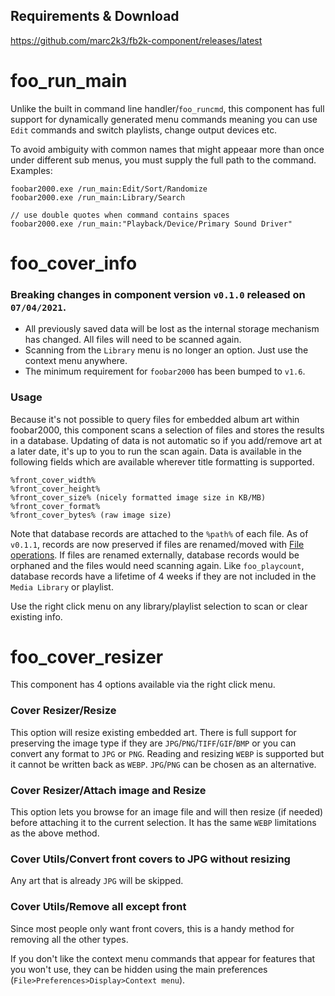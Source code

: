 ## Requirements & Download

https://github.com/marc2k3/fb2k-component/releases/latest

# foo_run_main

Unlike the built in command line handler/`foo_runcmd`, this component has full support for dynamically generated menu commands meaning you can use `Edit` commands and switch playlists, change output devices etc.

To avoid ambiguity with common names that might appeaar more than once under different sub menus, you must supply the full path to the command. Examples:

```
foobar2000.exe /run_main:Edit/Sort/Randomize
foobar2000.exe /run_main:Library/Search

// use double quotes when command contains spaces
foobar2000.exe /run_main:"Playback/Device/Primary Sound Driver"
```

# foo_cover_info

### Breaking changes in component version `v0.1.0` released on `07/04/2021`.

- All previously saved data will be lost as the internal storage mechanism has changed. All files will need to be scanned again.
- Scanning from the `Library` menu is no longer an option. Just use the context menu anywhere.
- The minimum requirement for `foobar2000` has been bumped to `v1.6`.

### Usage

Because it's not possible to query files for embedded album art within foobar2000, this component scans a selection of files and stores the results in a database. Updating of data is not automatic so if you add/remove art at a later date, it's up to you to run the scan again. Data is available in the following fields which are available wherever title formatting is supported.

```
%front_cover_width%
%front_cover_height%
%front_cover_size% (nicely formatted image size in KB/MB)
%front_cover_format%
%front_cover_bytes% (raw image size)
```

Note that database records are attached to the `%path%` of each file. As of `v0.1.1`, records are now preserved if files are renamed/moved with [File operations](https://wiki.hydrogenaud.io/index.php?title=Foobar2000:File_operations). If files are renamed externally, database records would be orphaned and the files would need scanning again. Like `foo_playcount`, database records have a lifetime of 4 weeks if they are not included in the `Media Library` or playlist.

Use the right click menu on any library/playlist selection to scan or clear existing info.

# foo_cover_resizer

This component has 4 options available via the right click menu.

### Cover Resizer/Resize

This option will resize existing embedded art. There is full support for preserving the image type if they are `JPG`/`PNG`/`TIFF`/`GIF`/`BMP` or you can convert any format to `JPG` or `PNG`. Reading and resizing `WEBP` is supported but it cannot be written back as `WEBP`. `JPG`/`PNG` can be chosen as an alternative.

### Cover Resizer/Attach image and Resize

This option lets you browse for an image file and will then resize (if needed) before attaching it to the current selection. It has the same `WEBP` limitations as the above method.

### Cover Utils/Convert front covers to JPG without resizing

Any art that is already `JPG` will be skipped.

### Cover Utils/Remove all except front

Since most people only want front covers, this is a handy method for removing all the other types.

If you don't like the context menu commands that appear for features that you won't use, they can be hidden using the main preferences (`File>Preferences>Display>Context menu`).
